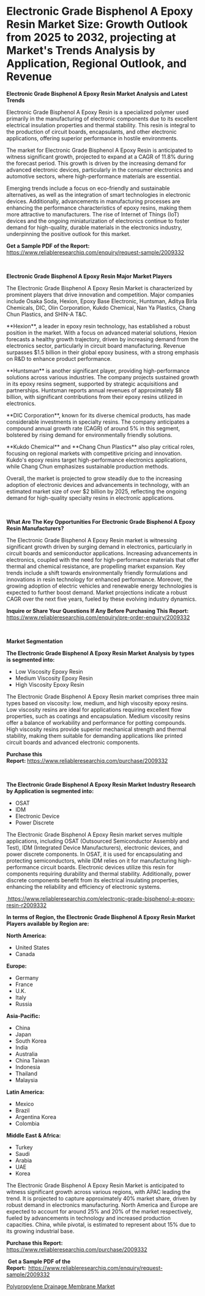 <p><h1>Electronic Grade Bisphenol A Epoxy Resin Market Size: Growth Outlook from 2025 to 2032, projecting at Market's Trends Analysis by Application, Regional Outlook, and Revenue</h1></p><p><strong>Electronic Grade Bisphenol A Epoxy Resin Market Analysis and Latest Trends</strong></p>
<p><p>Electronic Grade Bisphenol A Epoxy Resin is a specialized polymer used primarily in the manufacturing of electronic components due to its excellent electrical insulation properties and thermal stability. This resin is integral to the production of circuit boards, encapsulants, and other electronic applications, offering superior performance in hostile environments.</p><p>The market for Electronic Grade Bisphenol A Epoxy Resin is anticipated to witness significant growth, projected to expand at a CAGR of 11.8% during the forecast period. This growth is driven by the increasing demand for advanced electronic devices, particularly in the consumer electronics and automotive sectors, where high-performance materials are essential. </p><p>Emerging trends include a focus on eco-friendly and sustainable alternatives, as well as the integration of smart technologies in electronic devices. Additionally, advancements in manufacturing processes are enhancing the performance characteristics of epoxy resins, making them more attractive to manufacturers. The rise of Internet of Things (IoT) devices and the ongoing miniaturization of electronics continue to foster demand for high-quality, durable materials in the electronics industry, underpinning the positive outlook for this market.</p></p>
<p><strong>Get a Sample PDF of the Report:&nbsp;</strong> <a href="https://www.reliableresearchiq.com/enquiry/request-sample/2009332?utm_campaign=3106&utm_medium=2&utm_source=Github&utm_content=ia&utm_term=04042025&utm_id=electronic-grade-bisphenol-a-epoxy-resin">https://www.reliableresearchiq.com/enquiry/request-sample/2009332</a></p>
<p>&nbsp;</p>
<p><strong>Electronic Grade Bisphenol A Epoxy Resin Major Market Players</strong></p>
<p><p>The Electronic Grade Bisphenol A Epoxy Resin Market is characterized by prominent players that drive innovation and competition. Major companies include Osaka Soda, Hexion, Epoxy Base Electronic, Huntsman, Aditya Birla Chemicals, DIC, Olin Corporation, Kukdo Chemical, Nan Ya Plastics, Chang Chun Plastics, and SHIN-A T&C.</p><p>**Hexion**, a leader in epoxy resin technology, has established a robust position in the market. With a focus on advanced material solutions, Hexion forecasts a healthy growth trajectory, driven by increasing demand from the electronics sector, particularly in circuit board manufacturing. Revenue surpasses $1.5 billion in their global epoxy business, with a strong emphasis on R&D to enhance product performance.</p><p>**Huntsman** is another significant player, providing high-performance solutions across various industries. The company projects sustained growth in its epoxy resins segment, supported by strategic acquisitions and partnerships. Huntsman reports annual revenues of approximately $8 billion, with significant contributions from their epoxy resins utilized in electronics.</p><p>**DIC Corporation**, known for its diverse chemical products, has made considerable investments in specialty resins. The company anticipates a compound annual growth rate (CAGR) of around 5% in this segment, bolstered by rising demand for environmentally friendly solutions. </p><p>**Kukdo Chemical** and **Chang Chun Plastics** also play critical roles, focusing on regional markets with competitive pricing and innovation. Kukdo's epoxy resins target high-performance electronics applications, while Chang Chun emphasizes sustainable production methods.</p><p>Overall, the market is projected to grow steadily due to the increasing adoption of electronic devices and advancements in technology, with an estimated market size of over $2 billion by 2025, reflecting the ongoing demand for high-quality specialty resins in electronic applications.</p></p>
<p>&nbsp;</p>
<p><strong>What Are The Key Opportunities For Electronic Grade Bisphenol A Epoxy Resin Manufacturers?</strong></p>
<p><p>The Electronic Grade Bisphenol A Epoxy Resin market is witnessing significant growth driven by surging demand in electronics, particularly in circuit boards and semiconductor applications. Increasing advancements in electronics, coupled with the need for high-performance materials that offer thermal and chemical resistance, are propelling market expansion. Key trends include a shift towards environmentally friendly formulations and innovations in resin technology for enhanced performance. Moreover, the growing adoption of electric vehicles and renewable energy technologies is expected to further boost demand. Market projections indicate a robust CAGR over the next five years, fueled by these evolving industry dynamics.</p></p>
<p><strong>Inquire or Share Your Questions If Any Before Purchasing This Report:</strong> <a href="https://www.reliableresearchiq.com/enquiry/pre-order-enquiry/2009332?utm_campaign=3106&utm_medium=2&utm_source=Github&utm_content=ia&utm_term=04042025&utm_id=electronic-grade-bisphenol-a-epoxy-resin">https://www.reliableresearchiq.com/enquiry/pre-order-enquiry/2009332</a></p>
<p>&nbsp;</p>
<p><strong>Market Segmentation</strong></p>
<p><strong>The Electronic Grade Bisphenol A Epoxy Resin Market Analysis by types is segmented into:</strong></p>
<p><ul><li>Low Viscosity Epoxy Resin</li><li>Medium Viscosity Epoxy Resin</li><li>High Viscosity Epoxy Resin</li></ul></p>
<p><p>The Electronic Grade Bisphenol A Epoxy Resin market comprises three main types based on viscosity: low, medium, and high viscosity epoxy resins. Low viscosity resins are ideal for applications requiring excellent flow properties, such as coatings and encapsulation. Medium viscosity resins offer a balance of workability and performance for potting compounds. High viscosity resins provide superior mechanical strength and thermal stability, making them suitable for demanding applications like printed circuit boards and advanced electronic components.</p></p>
<p><strong>Purchase this Report:&nbsp;</strong><a href="https://www.reliableresearchiq.com/purchase/2009332?utm_campaign=3106&utm_medium=2&utm_source=Github&utm_content=ia&utm_term=04042025&utm_id=electronic-grade-bisphenol-a-epoxy-resin">https://www.reliableresearchiq.com/purchase/2009332</a></p>
<p>&nbsp;</p>
<p><strong>The Electronic Grade Bisphenol A Epoxy Resin Market Industry Research by Application is segmented into:</strong></p>
<p><ul><li>OSAT</li><li>IDM</li><li>Electronic Device</li><li>Power Discrete</li></ul></p>
<p><p>The Electronic Grade Bisphenol A Epoxy Resin market serves multiple applications, including OSAT (Outsourced Semiconductor Assembly and Test), IDM (Integrated Device Manufacturers), electronic devices, and power discrete components. In OSAT, it is used for encapsulating and protecting semiconductors, while IDM relies on it for manufacturing high-performance circuit boards. Electronic devices utilize this resin for components requiring durability and thermal stability. Additionally, power discrete components benefit from its electrical insulating properties, enhancing the reliability and efficiency of electronic systems.</p></p>
<p><a href="https://www.reliableresearchiq.com/electronic-grade-bisphenol-a-epoxy-resin-r2009332?utm_campaign=3106&utm_medium=2&utm_source=Github&utm_content=ia&utm_term=04042025&utm_id=electronic-grade-bisphenol-a-epoxy-resin">&nbsp;https://www.reliableresearchiq.com/electronic-grade-bisphenol-a-epoxy-resin-r2009332</a></p>
<p><strong>In terms of Region, the Electronic Grade Bisphenol A Epoxy Resin Market Players available by Region are:</strong></p>
<p>
    <p> <strong> North America: </strong>
        <ul>
            <li>United States</li>
            <li>Canada</li>
        </ul>
        </p> 
    <p> <strong> Europe: </strong>
        <ul>
            <li>Germany</li>
            <li>France</li>
            <li>U.K.</li>
            <li>Italy</li>
            <li>Russia</li>
        </ul>
        </p> 
    <p> <strong> Asia-Pacific: </strong>
        <ul>
            <li>China</li>
            <li>Japan</li>
            <li>South Korea</li>
            <li>India</li>
            <li>Australia</li>
            <li>China Taiwan</li>
            <li>Indonesia</li>
            <li>Thailand</li>
            <li>Malaysia</li>
        </ul>
        </p> 
    <p> <strong> Latin America: </strong>
        <ul>
            <li>Mexico</li>
            <li>Brazil</li>
            <li>Argentina Korea</li>
            <li>Colombia</li>
        </ul>
        </p> 
    <p> <strong> Middle East & Africa: </strong>
        <ul>
            <li>Turkey</li>
            <li>Saudi</li>
            <li>Arabia</li>
            <li>UAE</li>
            <li>Korea</li>
        </ul>
    </p>
    </p>
<p><p>The Electronic Grade Bisphenol A Epoxy Resin Market is anticipated to witness significant growth across various regions, with APAC leading the trend. It is projected to capture approximately 40% market share, driven by robust demand in electronics manufacturing. North America and Europe are expected to account for around 25% and 20% of the market respectively, fueled by advancements in technology and increased production capacities. China, while pivotal, is estimated to represent about 15% due to its growing industrial base.</p></p>
<p><strong>Purchase this Report: </strong><a href="https://www.reliableresearchiq.com/purchase/2009332?utm_campaign=3106&utm_medium=2&utm_source=Github&utm_content=ia&utm_term=04042025&utm_id=electronic-grade-bisphenol-a-epoxy-resin">https://www.reliableresearchiq.com/purchase/2009332</a></p>
<p>&nbsp;<strong>Get a Sample PDF of the Report:&nbsp;&nbsp;</strong><a href="https://www.reliableresearchiq.com/enquiry/request-sample/2009332?utm_campaign=3106&utm_medium=2&utm_source=Github&utm_content=ia&utm_term=04042025&utm_id=electronic-grade-bisphenol-a-epoxy-resin">https://www.reliableresearchiq.com/enquiry/request-sample/2009332</a></p>
<p><strong></strong></p>
<p><p><a href="https://github.com/lalolatiot/Market-Research-Report-List-1/blob/main/polypropylene-drainage-membrane-market.md?utm_campaign=3106&utm_medium=2&utm_source=Github&utm_content=ia&utm_term=04042025&utm_id=electronic-grade-bisphenol-a-epoxy-resin">Polypropylene Drainage Membrane Market</a></p></p>